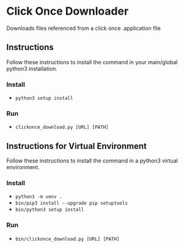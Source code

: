 # Click Once Downloader

Downloads files referenced from a click once .application file

## Instructions

Follow these instructions to install the command in your main/global python3 installation.

### Install
* `python3 setup install`

### Run
* `clickonce_download.py [URL] [PATH]`

## Instructions for Virtual Environment

Follow these instructions to install the command in a python3 virtual environment.

### Install
* `python3 -m venv .`
* `bin/pip3 install --upgrade pip setuptools`
* `bin/python3 setup install`

### Run
* `bin/clickonce_download.py [URL] [PATH]`
